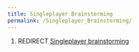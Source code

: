 ```yaml
---
title: Singleplayer Brainstorming
permalink: /Singleplayer_Brainstorming/
---
```


1.  REDIRECT [Singleplayer
    brainstorming](Singleplayer_brainstorming "wikilink")